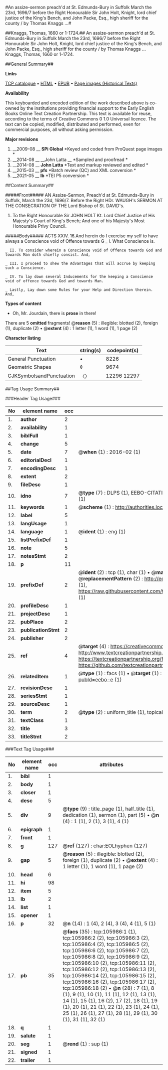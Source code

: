 #An assize-sermon preach'd at St. Edmunds-Bury in Suffolk March the 23rd, 1696/7 before the Right Honourable Sir John Holt, Knight, lord chief justice of the King's Bench, and John Packe, Esq., high sheriff for the county / by Thomas Knaggs ...#

##Knaggs, Thomas, 1660 or 1-1724.##
An assize-sermon preach'd at St. Edmunds-Bury in Suffolk March the 23rd, 1696/7 before the Right Honourable Sir John Holt, Knight, lord chief justice of the King's Bench, and John Packe, Esq., high sheriff for the county / by Thomas Knaggs ...
Knaggs, Thomas, 1660 or 1-1724.

##General Summary##

**Links**

[TCP catalogue](http://www.ota.ox.ac.uk/tcp/)  • 
[HTML](http://tei.it.ox.ac.uk/tcp/Texts-HTML/free/A47/A47524.html)  • 
[EPUB](http://tei.it.ox.ac.uk/tcp/Texts-EPUB/free/A47/A47524.epub) • 
[Page images (Historical Texts)](https://historicaltexts.jisc.ac.uk/eebo-17156287e)

**Availability**

This keyboarded and encoded edition of the work described above is co-owned by the
    institutions providing financial support to the Early English Books Online Text Creation
    Partnership. This text is available for reuse, according to the terms of  Creative Commons 0 1.0 Universal
    licence. The text can be copied, modified, distributed and performed, even for commercial
    purposes, all without asking permission.

**Major revisions**

1. __2009-08 __ __SPi Global__ *Keyed and coded from ProQuest page images *
1. __2014-08 __ __John Latta __ *Sampled and proofread *
1. __2014-08 __ __John Latta__ *Text and markup reviewed and edited *
1. __2015-03 __ __pfs__ *Batch review (QC) and XML conversion *
1. __2021-05 __ __lb__ *TEI P5 conversion *

##Content Summary##

#####Front#####
AN Assize-Sermon, Preach'd at St. Edmunds-Bury in Suffolk, March the 23d, 1696/7. Before the Right HDr. WAUGH's SERMON AT THE CONSECRATION OF THE Lord Bishop of St. DAVID's.
1. To the Right Honourable Sir JOHN HOLT Kt. Lord Chief Justice of His Majesty's Court of King's Bench; And one of his Majesty's Most Honourable Privy Council.

#####Body#####
ACTS XXIV. 16.And herein do I exercise my self to have always a Conscience void of Offence towards G
    _ I. What Conscience is.

    _ II. To consider wherein a Conscience void of Offence towards God and towards Man doth chiefly consist. And,

    _ III. I proceed to shew the Advantages that will accrue by keeping such a Conscience.

    _ IV. To lay down several Inducements for the keeping a Conscience void of offence towards God and towards Man.

    _ Lastly, Lay down some Rules for your Help and Direction therein. And,

**Types of content**

  * Oh, Mr. Jourdain, there is **prose** in there!

There are 5 **omitted** fragments! 
 @__reason__ (5) : illegible: blotted (2), foreign (1), duplicate (2)  •  @__extent__ (4) : 1 letter (1), 1 word (1), 1 page (2)

**Character listing**


|Text|string(s)|codepoint(s)|
|---|---|---|
|General Punctuation|•|8226|
|Geometric Shapes|◊|9674|
|CJKSymbolsandPunctuation|〈〉|12296 12297|

##Tag Usage Summary##

###Header Tag Usage###

|No|element name|occ|attributes|
|---|---|---|---|
|1.|__author__|2||
|2.|__availability__|1||
|3.|__biblFull__|1||
|4.|__change__|5||
|5.|__date__|7| @__when__ (1) : 2016-02 (1)|
|6.|__editorialDecl__|1||
|7.|__encodingDesc__|1||
|8.|__extent__|2||
|9.|__fileDesc__|1||
|10.|__idno__|7| @__type__ (7) : DLPS (1), EEBO-CITATION (1), VID (1), EEBO-PROQUEST (1), STC (2), OCLC (1)|
|11.|__keywords__|1| @__scheme__ (1) : http://authorities.loc.gov/ (1)|
|12.|__label__|5||
|13.|__langUsage__|1||
|14.|__language__|1| @__ident__ (1) : eng (1)|
|15.|__listPrefixDef__|1||
|16.|__note__|5||
|17.|__notesStmt__|2||
|18.|__p__|11||
|19.|__prefixDef__|2| @__ident__ (2) : tcp (1), char (1)  •  @__matchPattern__ (2) : ([0-9\-]+):([0-9IVX]+) (1), (.+) (1)  •  @__replacementPattern__ (2) : http://eebo.chadwyck.com/downloadtiff?vid=$1&page=$2 (1), https://raw.githubusercontent.com/textcreationpartnership/Texts/master/tcpchars.xml#$1 (1)|
|20.|__profileDesc__|1||
|21.|__projectDesc__|1||
|22.|__pubPlace__|2||
|23.|__publicationStmt__|2||
|24.|__publisher__|2||
|25.|__ref__|4| @__target__ (4) : https://creativecommons.org/publicdomain/zero/1.0/ (1), http://www.textcreationpartnership.org/docs/. (1), https://textcreationpartnership.org/faq/#faq05 (1), https://github.com/textcreationpartnership (1)|
|26.|__relatedItem__|1| @__type__ (1) : facs (1)  •  @__target__ (1) : https://data.historicaltexts.jisc.ac.uk/view?pubId=eebo-e (1)|
|27.|__revisionDesc__|1||
|28.|__seriesStmt__|1||
|29.|__sourceDesc__|1||
|30.|__term__|2| @__type__ (2) : uniform_title (1), topical_term (1)|
|31.|__textClass__|1||
|32.|__title__|3||
|33.|__titleStmt__|2||


###Text Tag Usage###

|No|element name|occ|attributes|
|---|---|---|---|
|1.|__bibl__|1||
|2.|__body__|1||
|3.|__closer__|1||
|4.|__desc__|5||
|5.|__div__|9| @__type__ (9) : title_page (1), half_title (1), dedication (1), sermon (1), part (5)  •  @__n__ (4) : 1 (1), 2 (1), 3 (1), 4 (1)|
|6.|__epigraph__|1||
|7.|__front__|1||
|8.|__g__|127| @__ref__ (127) : char:EOLhyphen (127)|
|9.|__gap__|5| @__reason__ (5) : illegible: blotted (2), foreign (1), duplicate (2)  •  @__extent__ (4) : 1 letter (1), 1 word (1), 1 page (2)|
|10.|__head__|6||
|11.|__hi__|98||
|12.|__item__|5||
|13.|__lb__|2||
|14.|__list__|1||
|15.|__opener__|1||
|16.|__p__|32| @__n__ (14) : 1 (4), 2 (4), 3 (4), 4 (1), 5 (1)|
|17.|__pb__|35| @__facs__ (35) : tcp:105986:1 (1), tcp:105986:2 (2), tcp:105986:3 (2), tcp:105986:4 (2), tcp:105986:5 (2), tcp:105986:6 (2), tcp:105986:7 (2), tcp:105986:8 (2), tcp:105986:9 (2), tcp:105986:10 (2), tcp:105986:11 (2), tcp:105986:12 (2), tcp:105986:13 (2), tcp:105986:14 (2), tcp:105986:15 (2), tcp:105986:16 (2), tcp:105986:17 (2), tcp:105986:18 (2)  •  @__n__ (28) : 7 (1), 8 (1), 9 (1), 10 (1), 11 (1), 12 (1), 13 (1), 14 (1), 15 (1), 16 (2), 17 (2), 18 (1), 19 (1), 20 (1), 21 (1), 22 (1), 23 (1), 24 (1), 25 (1), 26 (1), 27 (1), 28 (1), 29 (1), 30 (1), 31 (1), 32 (1)|
|18.|__q__|1||
|19.|__salute__|1||
|20.|__seg__|1| @__rend__ (1) : sup (1)|
|21.|__signed__|1||
|22.|__trailer__|1||
